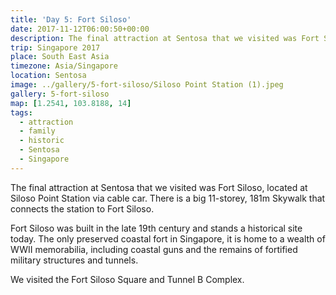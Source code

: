 ```yaml
---
title: 'Day 5: Fort Siloso'
date: 2017-11-12T06:00:50+00:00
description: The final attraction at Sentosa that we visited was Fort Siloso, built in the late 19th century and stands a historical site today.
trip: Singapore 2017
place: South East Asia
timezone: Asia/Singapore
location: Sentosa
image: ../gallery/5-fort-siloso/Siloso Point Station (1).jpeg
gallery: 5-fort-siloso
map: [1.2541, 103.8188, 14]
tags:
  - attraction
  - family
  - historic
  - Sentosa
  - Singapore
---
```


The final attraction at Sentosa that we visited was Fort Siloso, located at Siloso Point Station via cable car. There is a big&nbsp;11-storey, 181m Skywalk that connects the station to Fort Siloso.

Fort Siloso was built in the late 19th century and stands a historical site today. The only preserved coastal fort in Singapore, it is home to a wealth of WWII memorabilia, including coastal guns and the remains of fortified military structures and tunnels.

We visited the Fort Siloso Square and Tunnel B Complex.

